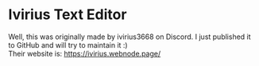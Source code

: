 # Ivirius Text Editor
Well, this was originally made by ivirius3668 on Discord. I just published it to GitHub and will try to maintain it :)<br>
Their website is: https://ivirius.webnode.page/

